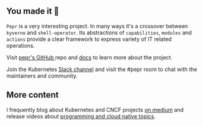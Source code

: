 ## You made it 🎉

`Pepr` is a very interesting project. In many ways it's a crossover between
`kyverno` and `shell-operator`. Its abstractions of `capabilities`, `modules`
and `actions` provide a clear framework to express variety of IT related
operations. 

Visit [pepr's GitHub ](https://github.com/defenseunicorns/pepr) repo and [docs](https://docs.pepr.dev/v0.33.0/) to learn more about the project.

Join the Kubernetes [Slack channel](https://pepr.dev/slack) and visit the #pepr room to chat with the
maintainers and community.

## More content

I frequently blog about Kubernetes and CNCF projects [on medium](https://medium.com/@piotrzan) and release
videos about [programming and cloud native topics](https://www.youtube.com/channel/UCkWVN7H3JqGtJ5Pv5bvCrAw).
